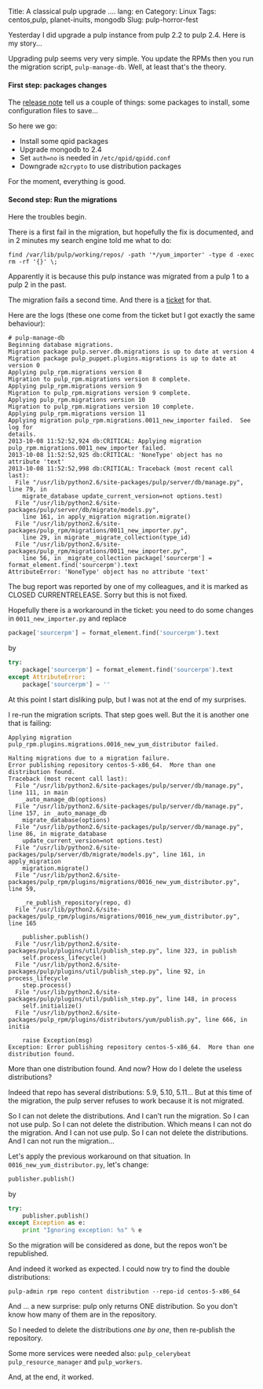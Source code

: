 Title: A classical pulp upgrade ....
lang: en
Category: Linux
Tags: centos,pulp, planet-inuits, mongodb
Slug: pulp-horror-fest

Yesterday I did upgrade a pulp instance from pulp 2.2 to pulp 2.4. Here is my story...

Upgrading pulp seems very very simple. You update the RPMs then you run the migration script, `pulp-manage-db`. Well, at least that's the theory.

#### First step: packages changes

The [release note](http://pulp-user-guide.readthedocs.org/en/latest/release-notes/2.4.x.html) tell us a couple of things: some packages to install, some configuration files to save...

So here we go:

* Install some qpid packages
* Upgrade mongodb to 2.4
* Set `auth=no` is needed in `/etc/qpid/qpidd.conf`
* Downgrade `m2crypto` to use distribution packages

For the moment, everything is good.


#### Second step: Run the migrations


Here the troubles begin.

There is a first fail in the migration, but hopefully the fix is documented, and in 2 minutes my search engine told me what to do:

```
find /var/lib/pulp/working/repos/ -path '*/yum_importer' -type d -exec rm -rf '{}' \;
```

Apparently it is because this pulp instance was migrated from a pulp 1 to a pulp 2 in the past.


The migration fails a second time. And there is a [ticket](https://bugzilla.redhat.com/show_bug.cgi?format=multiple&id=1016612) for that.

Here are the logs (these one come from the ticket but I got exactly the same behaviour):

```
# pulp-manage-db 
Beginning database migrations.
Migration package pulp.server.db.migrations is up to date at version 4
Migration package pulp_puppet.plugins.migrations is up to date at version 0
Applying pulp_rpm.migrations version 8
Migration to pulp_rpm.migrations version 8 complete.
Applying pulp_rpm.migrations version 9
Migration to pulp_rpm.migrations version 9 complete.
Applying pulp_rpm.migrations version 10
Migration to pulp_rpm.migrations version 10 complete.
Applying pulp_rpm.migrations version 11
Applying migration pulp_rpm.migrations.0011_new_importer failed.  See log for
details.
2013-10-08 11:52:52,924 db:CRITICAL: Applying migration
pulp_rpm.migrations.0011_new_importer failed.
2013-10-08 11:52:52,925 db:CRITICAL: 'NoneType' object has no attribute 'text'
2013-10-08 11:52:52,998 db:CRITICAL: Traceback (most recent call last):
  File "/usr/lib/python2.6/site-packages/pulp/server/db/manage.py", line 79, in
    migrate_database update_current_version=not options.test)
  File "/usr/lib/python2.6/site-packages/pulp/server/db/migrate/models.py",
    line 161, in apply_migration migration.migrate()
  File "/usr/lib/python2.6/site-packages/pulp_rpm/migrations/0011_new_importer.py",
    line 29, in migrate _migrate_collection(type_id)
  File "/usr/lib/python2.6/site-packages/pulp_rpm/migrations/0011_new_importer.py",
    line 56, in _migrate_collection package['sourcerpm'] = format_element.find('sourcerpm').text
AttributeError: 'NoneType' object has no attribute 'text'
```

The bug report was reported by one of my colleagues, and it is marked as CLOSED CURRENTRELEASE. Sorry but this is not fixed.

Hopefully there is a workaround in the ticket: you need to do some changes in `0011_new_importer.py` and replace

```python
package['sourcerpm'] = format_element.find('sourcerpm').text
```
by
```python
try:
    package['sourcerpm'] = format_element.find('sourcerpm').text
except AttributeError:
    package['sourcerpm'] = ''
```

At this point I start disliking pulp, but I was not at the end of my surprises.

I re-run the migration scripts. That step goes well. But the it is another one that is failing:

```
Applying migration pulp_rpm.plugins.migrations.0016_new_yum_distributor failed.

Halting migrations due to a migration failure.
Error publishing repository centos-5-x86_64.  More than one distribution found.
Traceback (most recent call last):
  File "/usr/lib/python2.6/site-packages/pulp/server/db/manage.py", line 111, in main
    _auto_manage_db(options)
  File "/usr/lib/python2.6/site-packages/pulp/server/db/manage.py", line 157, in _auto_manage_db
    migrate_database(options)
  File "/usr/lib/python2.6/site-packages/pulp/server/db/manage.py", line 86, in migrate_database
    update_current_version=not options.test)
  File "/usr/lib/python2.6/site-packages/pulp/server/db/migrate/models.py", line 161, in apply_migration
    migration.migrate()
  File "/usr/lib/python2.6/site-packages/pulp_rpm/plugins/migrations/0016_new_yum_distributor.py", line 59,

    _re_publish_repository(repo, d)
  File "/usr/lib/python2.6/site-packages/pulp_rpm/plugins/migrations/0016_new_yum_distributor.py", line 165

    publisher.publish()
  File "/usr/lib/python2.6/site-packages/pulp/plugins/util/publish_step.py", line 323, in publish
    self.process_lifecycle()
  File "/usr/lib/python2.6/site-packages/pulp/plugins/util/publish_step.py", line 92, in process_lifecycle
    step.process()
  File "/usr/lib/python2.6/site-packages/pulp/plugins/util/publish_step.py", line 148, in process
    self.initialize()
  File "/usr/lib/python2.6/site-packages/pulp_rpm/plugins/distributors/yum/publish.py", line 666, in initia

    raise Exception(msg)
Exception: Error publishing repository centos-5-x86_64.  More than one distribution found.
```

More than one distribution found. And now? How do I delete the useless distributions?

Indeed that repo has several distributions: 5.9, 5.10, 5.11... But at this time of the migration,
the pulp server refuses to work because it is not migrated.

So I can not delete the distributions. And I can't run the migration. So I can not use pulp. So I can not delete the distribution. Which means I can not do the migration. And I can not use pulp. So I can not delete the distributions. And I can not run the migration...

Let's apply the previous workaround on that situation. In `0016_new_yum_distributor.py`, let's change:

```python
publisher.publish()
```
by
```python
try:
    publisher.publish()
except Exception as e:
    print "Ignoring exception: %s" % e
```

So the migration will be considered as done, but the repos won't be republished.

And indeed it worked as expected. I could now try to find the double distributions:

```
pulp-admin rpm repo content distribution --repo-id centos-5-x86_64
```

And ... a new surprise: pulp only returns ONE distribution. So you don't know how many of them are in the repository.

So I needed to delete the distributions *one by one*, then re-publish the repository.

Some more services were needed also: `pulp_celerybeat`  `pulp_resource_manager` and  `pulp_workers`.

And, at the end, it worked.
